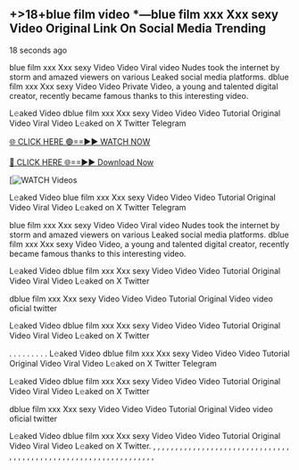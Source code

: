 ## +>18+blue film video *—blue film xxx Xxx sexy Video Original Link On Social Media Trending

18 seconds ago

blue film xxx Xxx sexy Video Video Viral video Nudes took the internet by storm and amazed viewers on various Leaked social media platforms. dblue film xxx Xxx sexy Video Video Private Video, a young and talented digital creator, recently became famous thanks to this interesting video.

L𝚎aked Video dblue film xxx Xxx sexy Video Video Video Tutorial Original Video Viral Video L𝚎aked on X Twitter Telegram

[🌐 CLICK HERE 🟢==►► WATCH NOW](https://cutt.ly/te57wshS)

[🔴 CLICK HERE 🌐==►► Download Now](https://cutt.ly/te57wshS)

[![WATCH Videos](https://cutt.ly/te57wshS)

L𝚎aked Video blue film xxx Xxx sexy Video Video Video Tutorial Original Video Viral Video L𝚎aked on X Twitter Telegram

blue film xxx Xxx sexy Video Video Viral video Nudes took the internet by storm and amazed viewers on various Leaked social media platforms. dblue film xxx Xxx sexy Video Video, a young and talented digital creator, recently became famous thanks to this interesting video.

L𝚎aked Video dblue film xxx Xxx sexy Video Video Video Tutorial Original Video Viral Video L𝚎aked on X Twitter

dblue film xxx Xxx sexy Video Video Video Tutorial Original Video video oficial twitter

L𝚎aked Video dblue film xxx Xxx sexy Video Video Video Tutorial Original Video Viral Video L𝚎aked on X Twitter

. . . . . . . . . L𝚎aked Video dblue film xxx Xxx sexy Video Video Video Tutorial Original Video Viral Video L𝚎aked on X Twitter Telegram

L𝚎aked Video dblue film xxx Xxx sexy Video Video Video Tutorial Original Video Viral Video L𝚎aked on X Twitter

dblue film xxx Xxx sexy Video Video Video Tutorial Original Video video oficial twitter

L𝚎aked Video dblue film xxx Xxx sexy Video Video Video Tutorial Original Video Viral Video L𝚎aked on X Twitter.
,
,
,
,
,
,
,
,
,
,
,
,
,
,
,
,
,
,
,
,
,
,
,
,
,
,
,
,
,
,
,
,
,
,
,
,
,
,
,
,
,
,
,
,
,
,
,
,
,
,
,
,
,
,
,
,
,
,
,
,
,
,
,
,
